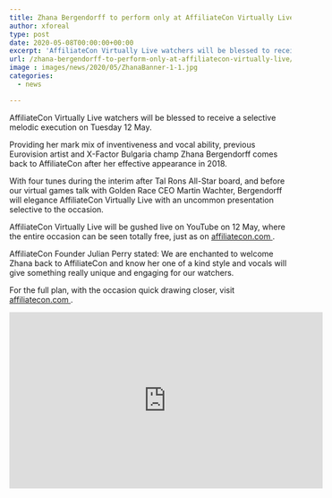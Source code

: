 ```yaml
---
title: Zhana Bergendorff to perform only at AffiliateCon Virtually Live
author: xforeal 
type: post
date: 2020-05-08T00:00:00+00:00
excerpt: 'AffiliateCon Virtually Live watchers will be blessed to receive a selective melodic execution on Tuesday 12 May '
url: /zhana-bergendorff-to-perform-only-at-affiliatecon-virtually-live/
image : images/news/2020/05/ZhanaBanner-1-1.jpg
categories:
  - news

---
```

AffiliateCon Virtually Live watchers will be blessed to receive a selective melodic execution on Tuesday 12 May. 

Providing her mark mix of inventiveness and vocal ability, previous Eurovision artist and X-Factor Bulgaria champ Zhana Bergendorff comes back to AffiliateCon after her effective appearance in 2018. 

With four tunes during the interim after Tal Rons All-Star board, and before our virtual games talk with Golden Race CEO Martin Wachter, Bergendorff will elegance AffiliateCon Virtually Live with an uncommon presentation selective to the occasion. 

AffiliateCon Virtually Live will be gushed live on YouTube on 12 May, where the entire occasion can be seen totally free, just as on <a href="http://www.affiliatecon.com" rel="noopener noreferrer" target="_blank">affiliatecon.com </a>. 

AffiliateCon Founder Julian Perry stated: We are enchanted to welcome Zhana back to AffiliateCon and know her one of a kind style and vocals will give something really unique and engaging for our watchers. 

For the full plan, with the occasion quick drawing closer, visit <a href="http://www.affiliatecon.com" rel="noopener noreferrer" target="_blank">affiliatecon.com </a>. 

<div class="videoWrapper">
  <iframe loading="lazy" allowfullscreen="allowfullscreen" frameborder="0" height="315" src="https://www.youtube.com/embed/wFUujAzqQ_I" width="560" />
</div>